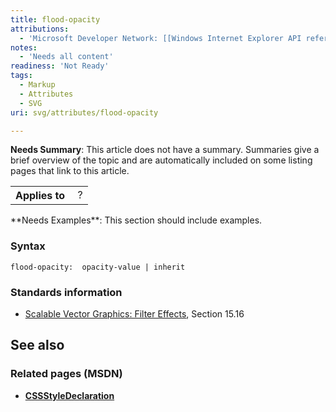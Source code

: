 ```yaml
---
title: flood-opacity
attributions:
  - 'Microsoft Developer Network: [[Windows Internet Explorer API reference](http://msdn.microsoft.com/en-us/library/ie/hh828809%28v=vs.85%29.aspx) Article]'
notes:
  - 'Needs all content'
readiness: 'Not Ready'
tags:
  - Markup
  - Attributes
  - SVG
uri: svg/attributes/flood-opacity

---
```

**Needs Summary**: This article does not have a summary. Summaries give a brief overview of the topic and are automatically included on some listing pages that link to this article.

<table class="wikitable">
<tr>
<th>
Applies to

</th>
<td>
 ?

</td>
</tr>
</table>
**Needs Examples**: This section should include examples.

### <span>Syntax</span>

    flood-opacity:  opacity-value | inherit

### <span>Standards information</span>

-   [Scalable Vector Graphics: Filter Effects](http://go.microsoft.com/fwlink/p/?linkid=226062), Section 15.16

## <span>See also</span>

### <span>Related pages (MSDN)</span>

-   [**CSSStyleDeclaration**](/css/cssom/CSSStyleDeclaration/CSSStyleDeclaration)
